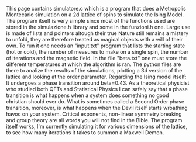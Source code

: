 This page contains simulatore.c which is a program that does a Metropolis Montecarlo simulation on a 2d lattice of spins to simulate the Ising Model.
The program itself is very simple since most of the functions used are stored in the simulazione.h library and some in the funzioni.h one.
Large use is made of lists and pointers altough their true Nature still remains a mistery to unfold, they are therefore treated as magical objects with a will of their own.
To run it one needs an "input.txt" program that lists the starting state (hot or cold), the number of measures to make on a single spin, the number of iterations and 
the magnetic field.
In the file "beta.txt" one must store the different temperatures at which the algorithm is ran.
The python files are there to analize the results of the simulations, plotting a 3d version of the lattice and looking at the order parameter.
Regarding the Ising model itself: It undergoes a phase transition around beta=0.43.
As a theoretical physicist who studied both QFTs and Statistical Physics I can safely say that a phase transition is what happens when a system does something no
good christian should ever do. 
What is sometimes called a Second Order phase transition, moreover, is what happens when the Devil itself starts wroathing havoc on your system.
Critical exponents, non-linear symmetry breaking and group theory are all words you will not find in the Bible.
The program itself works, I'm currently simulating it for various dimensions of the lattice, to see how many iterations it takes to summon a Maxwell Demon.

